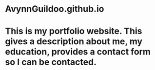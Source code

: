 # AvynnGuildoo.github.io
# This is my portfolio website. This gives a description about me, my education, provides a contact form so I can be contacted.
